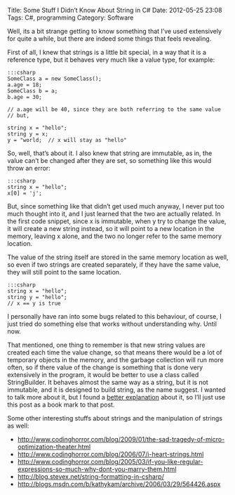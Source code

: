 Title: Some Stuff I Didn’t Know About String in C#
Date: 2012-05-25 23:08
Tags: C#, programming
Category: Software

Well, its a bit strange getting to know something that I’ve used
extensively for quite a while, but there are indeed some things that
feels revealing.

First of all, I knew that strings is a little bit special, in a way that
it is a reference type, but it behaves very much like a value type, for
example:

    :::csharp
    SomeClass a = new SomeClass();
    a.age = 18;
    SomeClass b = a;
    b.age = 30;

    // a.age will be 40, since they are both referring to the same value
    // but,

    string x = "hello";
    string y = x;
    y = "world;  // x will stay as "hello"

So, well, that’s about it. I also knew that string are immutable, as in,
the value can’t be changed after they are set, so something like this
would throw an error:

    :::csharp
    string x = "hello";
    x[0] = 'j';

But, since something like that didn’t get used much anyway, I never put
too much thought into it, and I just learned that the two are actually
related. In the first code snippet, since x is immutable, when y try to
change the value, it will create a new string instead, so it will point
to a new location in the memory, leaving x alone, and the two no longer
refer to the same memory location.

The value of the string itself are stored in the same memory location as
well, so even if two strings are created separately, if they have the
same value, they will still point to the same location.

    :::csharp
    string x = "hello";
    string y = "hello";
    // x == y is true

I personally have ran into some bugs related to this behaviour, of course,
I just tried do something else that works without understanding why. Until now.

That mentioned, one thing to remember is that new string values are
created each time the value change, so that means there would be a lot
of temporary objects in the memory, and the garbage collection will run
more often, so if there value of the change is something that is done
very extensively in the program, it would be better to use a class
called StringBuilder. It behaves almost the same way as a string, but it
is not immutable, and it is designed to build string, as the name
suggest. I wanted to talk more about it, but I found a [better
explanation][link1] about it, so I’ll just use this post as a book mark to that
post.

Some other interesting stuffs about strings and the manipulation of
strings as well:

* <http://www.codinghorror.com/blog/2009/01/the-sad-tragedy-of-micro-optimization-theater.html>
* <http://www.codinghorror.com/blog/2006/07/i-heart-strings.html>
* <http://www.codinghorror.com/blog/2005/03/if-you-like-regular-expressions-so-much-why-dont-you-marry-them.html>
* <http://blog.stevex.net/string-formatting-in-csharp/>
* <http://blogs.msdn.com/b/kathykam/archive/2006/03/29/564426.aspx>

[link1]: http://www.dotnetperls.com/stringbuilder
